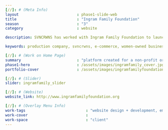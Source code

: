```yaml
---
[//]: # (Meta Info)
layout                          : phase1-slide-web
title 					        : "Ingram Family Foundation"
season				            : "3"
category						: website

description: SVNCRWNS has worked with Ingram Family Foundation to launch its non-profit organization whose mission is to raise capital and invest in communities of interest to promote sustainability and shared resources.

keywords: production company, svncrwns, e-commerce, women-owned businesses, creative team, consulting, business operations, launch my brand, manage my brand, photography, videography, special projects

[//]: # (Work on Home Page)
summary                         : "platform created for a non-profit organization that invests in community activist entities that support people of color"
phase1-hero                     : /assets/images/ingramfamily_cover.jpg
portfolio-cover 				: /assets/images/ingramfamilyfoundation-website-mockup.jpg

[//]: # (Slider)
slider: ingramfamily_slider

[//]: # (Website)
website_link: http://www.ingramfamilyfoundation.org

[//]: # (Overlay Menu Info)
work-tags 							: "website design + development, email design + development"
work-cover							:
work-space 							: "client"
---
```

